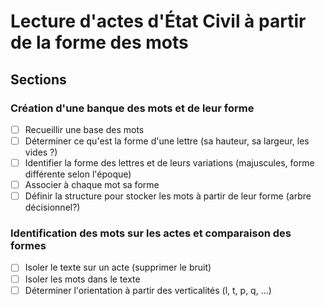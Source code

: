 # Lecture d'actes d'État Civil à partir de la forme des mots

## Sections

### Création d'une banque des mots et de leur forme

- [ ] Recueillir une base des mots
- [ ] Déterminer ce qu'est la forme d'une lettre (sa hauteur, sa largeur, les vides ?)
- [ ] Identifier la forme des lettres et de leurs variations (majuscules, forme différente selon l'époque)
- [ ] Associer à chaque mot sa forme
- [ ] Définir la structure pour stocker les mots à partir de leur forme (arbre décisionnel?)

### Identification des mots sur les actes et comparaison des formes

- [ ] Isoler le texte sur un acte (supprimer le bruit)
- [ ] Isoler les mots dans le texte
- [ ] Déterminer l'orientation à partir des verticalités (l, t, p, q, ...)